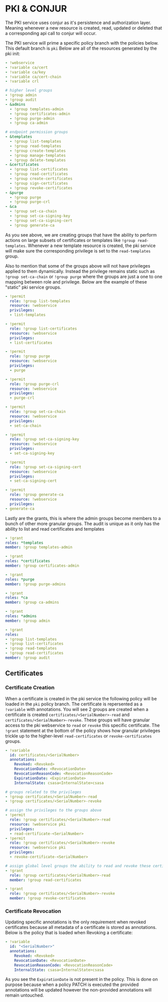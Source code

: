 # PKI & CONJUR
The PKI service uses conjur as it's persistence and authorization layer. 
Meaning whenever a new resource is created, read, updated or deleted that a corresponding api call to conjur will occur.


The PKI service will prime a specific policy branch with the policies below. This default branch is `pki` 
Below are all of the resources generated by the pki init:
```yaml
- !webservice
- !variable ca/cert
- !variable ca/key
- !variable ca/cert-chain
- !variable crl

# higher level groups
- !group admin
- !group audit
- &admins
  - !group templates-admin
  - !group certificates-admin
  - !group purge-admin
  - !group ca-admin

# endpoint permission groups
- &templates
  - !group list-templates
  - !group read-templates
  - !group create-templates
  - !group manage-templates
  - !group delete-templates
- &certificates
  - !group list-certificates
  - !group read-certificates
  - !group create-certificates
  - !group sign-certificates
  - !group revoke-certificates
- &purge
  - !group purge
  - !group purge-crl
- &ca
  - !group set-ca-chain
  - !group set-ca-signing-key
  - !group set-ca-signing-cert
  - !group generate-ca
```
As you see above, we are creating groups that have the ability to perform actions on large subsets of certificates or templates like `!group read-templates`. Whenever a new template resource is created, the pki service will make sure the corresponding privilege is set to the `read-templates` group.



Also to mention that some of the groups above will not have privileges applied to them dynamically. Instead the privilege remains static such as `!group set-ca-chain` or `!group purge` where the groups are just a one to one mapping between role and privilege. Below are the example of these "static" pki service groups.
```yaml
- !permit
  role: !group list-templates
  resource: !webservice
  privileges:
  - list-templates

- !permit
  role: !group list-certificates
  resource: !webservice
  privileges:
  - list-certificates

- !permit
  role: !group purge
  resource: !webservice
  privileges:
  - purge

- !permit
  role: !group purge-crl
  resource: !webservice
  privileges:
  - purge-crl

- !permit
  role: !group set-ca-chain
  resource: !webservice
  privileges:
  - set-ca-chain

- !permit
  role: !group set-ca-signing-key
  resource: !webservice
  privileges:
  - set-ca-signing-key

- !permit
  role: !group set-ca-signing-cert
  resource: !webservice
  privileges:
  - set-ca-signing-cert

- !permit
  role: !group generate-ca
  resource: !webservice
  privileges:
- generate-ca
```

Lastly are the grants, this is where the admin groups become members to a bunch of other more granular groups.
The audit is unique as it only has the ability to list and read certificates and templates
```yaml
- !grant
roles: *templates
member: !group templates-admin

- !grant
roles: *certificates
member: !group certificates-admin

- !grant
roles: *purge
member: !group purge-admins

- !grant
roles: *ca
member: !group ca-admins

- !grant
roles: *admins
member: !group admin

- !grant
roles:
- !group list-templates
- !group list-certificates
- !group read-templates
- !group read-certificates
member: !group audit
```



## Certificates
### Certificate Creation
When a certificate is created in the pki service the following policy will be loaded in the `pki` policy branch.
The certificate is repersented as a `!variable` with annotations.
You will see 2 groups are created when a certificate is created `certificates/<SerialNumber>-read` and `certificates/<SerialNumber>-revoke`. These groups will have granular access to the pki webservice to `read` or `revoke` this specific certificate. The `!grant` statement at the bottom of the policy shows how granular privileges trickle up to the higher-level `read-certificates` or `revoke-certificates` groups.
```yaml
- !variable
  id: certificates/<SerialNumber>
  annotations:
    Revoked: <Revoked>
    RevocationDate: <RevocationDate>
    RevocationReasonCode: <RevocationReasonCode>
    ExpirationDate: <ExpirationDate>
    InternalState: csasa<InternalState>csasa

# groups related to the privileges
- !group certificates/<SerialNumber>-read
- !group certificates/<SerialNumber>-revoke

# assign the privileges to the groups above
- !permit
  role: !group certificates/<SerialNumber>-read
  resource: !webservice pki
  privileges:
  - read-certificate-<SerialNumber>
- !permit
  role: !group certificates/<SerialNumber>-revoke
  resource: !webservice pki
  privileges:
  - revoke-certificate-<SerialNumber>

# assign global level groups the ability to read and revoke these certificates
- !grant
  role: !group certificates/<SerialNumber>-read
  member: !group read-certificates

- !grant
  role: !group certificates/<SerialNumber>-revoke
  member: !group revoke-certificates
```

### Certificate Revocation
Updating specific annotations is the only requirement when revoked certificates because all metadata of a certificate is stored as annotations. Below is the policy that is loaded when Revoking a certificate:
```yaml
- !variable
  id: "<SerialNumber>"
  annotations:
    Revoked: <Revoked>
    RevocationDate: <RevocationDate>
    RevocationReasonCode: <RevocationReasonCode>
    InternalState: csasa<InternalState>csasa
```
As you see the `ExpirationDate` is not present in the policy. This is done on purpose because when a policy PATCH is executed the provided annotations will be updated however the non-provided annotations will remain untouched.




